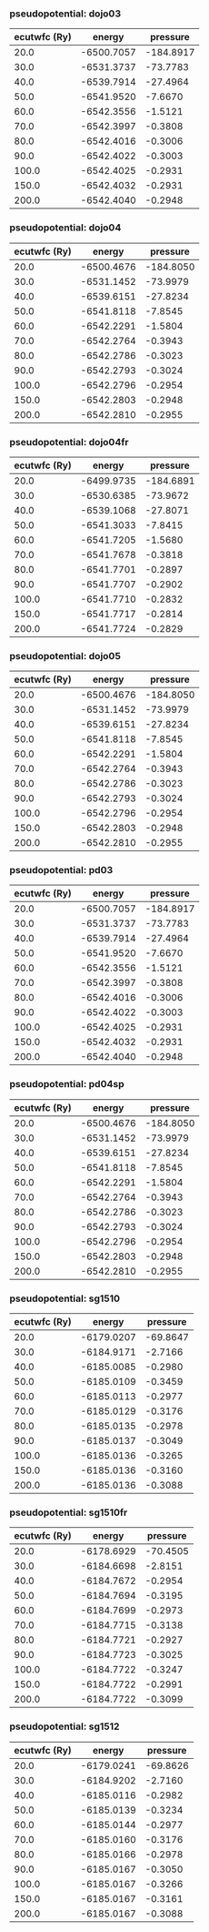 ### pseudopotential: dojo03
| ecutwfc (Ry) | energy | pressure | 
| --- | --- | --- | 
| 20.0 | -6500.7057| -184.8917|
| 30.0 | -6531.3737| -73.7783|
| 40.0 | -6539.7914| -27.4964|
| 50.0 | -6541.9520| -7.6670|
| 60.0 | -6542.3556| -1.5121|
| 70.0 | -6542.3997| -0.3808|
| 80.0 | -6542.4016| -0.3006|
| 90.0 | -6542.4022| -0.3003|
| 100.0 | -6542.4025| -0.2931|
| 150.0 | -6542.4032| -0.2931|
| 200.0 | -6542.4040| -0.2948|

### pseudopotential: dojo04
| ecutwfc (Ry) | energy | pressure | 
| --- | --- | --- | 
| 20.0 | -6500.4676| -184.8050|
| 30.0 | -6531.1452| -73.9979|
| 40.0 | -6539.6151| -27.8234|
| 50.0 | -6541.8118| -7.8545|
| 60.0 | -6542.2291| -1.5804|
| 70.0 | -6542.2764| -0.3943|
| 80.0 | -6542.2786| -0.3023|
| 90.0 | -6542.2793| -0.3024|
| 100.0 | -6542.2796| -0.2954|
| 150.0 | -6542.2803| -0.2948|
| 200.0 | -6542.2810| -0.2955|

### pseudopotential: dojo04fr
| ecutwfc (Ry) | energy | pressure | 
| --- | --- | --- | 
| 20.0 | -6499.9735| -184.6891|
| 30.0 | -6530.6385| -73.9672|
| 40.0 | -6539.1068| -27.8071|
| 50.0 | -6541.3033| -7.8415|
| 60.0 | -6541.7205| -1.5680|
| 70.0 | -6541.7678| -0.3818|
| 80.0 | -6541.7701| -0.2897|
| 90.0 | -6541.7707| -0.2902|
| 100.0 | -6541.7710| -0.2832|
| 150.0 | -6541.7717| -0.2814|
| 200.0 | -6541.7724| -0.2829|

### pseudopotential: dojo05
| ecutwfc (Ry) | energy | pressure | 
| --- | --- | --- | 
| 20.0 | -6500.4676| -184.8050|
| 30.0 | -6531.1452| -73.9979|
| 40.0 | -6539.6151| -27.8234|
| 50.0 | -6541.8118| -7.8545|
| 60.0 | -6542.2291| -1.5804|
| 70.0 | -6542.2764| -0.3943|
| 80.0 | -6542.2786| -0.3023|
| 90.0 | -6542.2793| -0.3024|
| 100.0 | -6542.2796| -0.2954|
| 150.0 | -6542.2803| -0.2948|
| 200.0 | -6542.2810| -0.2955|

### pseudopotential: pd03
| ecutwfc (Ry) | energy | pressure | 
| --- | --- | --- | 
| 20.0 | -6500.7057| -184.8917|
| 30.0 | -6531.3737| -73.7783|
| 40.0 | -6539.7914| -27.4964|
| 50.0 | -6541.9520| -7.6670|
| 60.0 | -6542.3556| -1.5121|
| 70.0 | -6542.3997| -0.3808|
| 80.0 | -6542.4016| -0.3006|
| 90.0 | -6542.4022| -0.3003|
| 100.0 | -6542.4025| -0.2931|
| 150.0 | -6542.4032| -0.2931|
| 200.0 | -6542.4040| -0.2948|

### pseudopotential: pd04sp
| ecutwfc (Ry) | energy | pressure | 
| --- | --- | --- | 
| 20.0 | -6500.4676| -184.8050|
| 30.0 | -6531.1452| -73.9979|
| 40.0 | -6539.6151| -27.8234|
| 50.0 | -6541.8118| -7.8545|
| 60.0 | -6542.2291| -1.5804|
| 70.0 | -6542.2764| -0.3943|
| 80.0 | -6542.2786| -0.3023|
| 90.0 | -6542.2793| -0.3024|
| 100.0 | -6542.2796| -0.2954|
| 150.0 | -6542.2803| -0.2948|
| 200.0 | -6542.2810| -0.2955|

### pseudopotential: sg1510
| ecutwfc (Ry) | energy | pressure | 
| --- | --- | --- | 
| 20.0 | -6179.0207| -69.8647|
| 30.0 | -6184.9171| -2.7166|
| 40.0 | -6185.0085| -0.2980|
| 50.0 | -6185.0109| -0.3459|
| 60.0 | -6185.0113| -0.2977|
| 70.0 | -6185.0129| -0.3176|
| 80.0 | -6185.0135| -0.2978|
| 90.0 | -6185.0137| -0.3049|
| 100.0 | -6185.0136| -0.3265|
| 150.0 | -6185.0136| -0.3160|
| 200.0 | -6185.0136| -0.3088|

### pseudopotential: sg1510fr
| ecutwfc (Ry) | energy | pressure | 
| --- | --- | --- | 
| 20.0 | -6178.6929| -70.4505|
| 30.0 | -6184.6698| -2.8151|
| 40.0 | -6184.7672| -0.2954|
| 50.0 | -6184.7694| -0.3195|
| 60.0 | -6184.7699| -0.2973|
| 70.0 | -6184.7715| -0.3138|
| 80.0 | -6184.7721| -0.2927|
| 90.0 | -6184.7723| -0.3025|
| 100.0 | -6184.7722| -0.3247|
| 150.0 | -6184.7722| -0.2991|
| 200.0 | -6184.7722| -0.3099|

### pseudopotential: sg1512
| ecutwfc (Ry) | energy | pressure | 
| --- | --- | --- | 
| 20.0 | -6179.0241| -69.8626|
| 30.0 | -6184.9202| -2.7160|
| 40.0 | -6185.0116| -0.2982|
| 50.0 | -6185.0139| -0.3234|
| 60.0 | -6185.0144| -0.2977|
| 70.0 | -6185.0160| -0.3176|
| 80.0 | -6185.0166| -0.2978|
| 90.0 | -6185.0167| -0.3050|
| 100.0 | -6185.0167| -0.3266|
| 150.0 | -6185.0167| -0.3161|
| 200.0 | -6185.0167| -0.3088|

